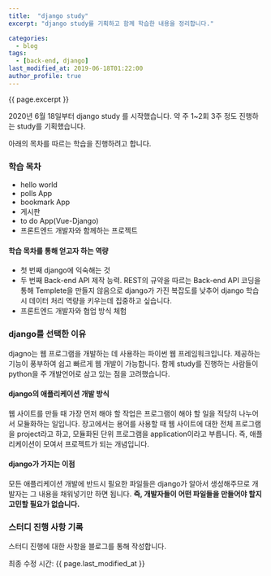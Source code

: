 ```yaml
---
title:  "django study"
excerpt: "django study를 기획하고 함께 학습한 내용을 정리합니다."

categories:
  - blog
tags:
  - [back-end, django]
last_modified_at: 2019-06-18T01:22:00
author_profile: true
---
```


<!-- GitHub Blog 서비스인 github.io 블로그를 시작합니다. -->
{{ page.excerpt }}

2020년 6월 18일부터 django study 를 시작했습니다. 
약 주 1~2회 3주 정도 진행하는 study를 기획했습니다.

아래의 목차를 따르는 학습을 진행하려고 합니다.

### 학습 목차

- hello world
- polls App
- bookmark App
- 게시판
- to do App(Vue-Django)
- 프론트엔드 개발자와 함께하는 프로젝트

#### 학습 목차를 통해 얻고자 하는 역량
- 첫 번째 django에 익숙해는 것
- 두 번째 Back-end API 제작 능력. REST의 규약을 따르는 Back-end API 코딩을 통해 Templete을 만들지 않음으로 django가 가진 복잡도를 낮추어 django 학습시 데이터 처리 역량을 키우는데 집중하고 싶습니다.
- 프론트엔드 개발자와 협업 방식 체험

### django를 선택한 이유
djagno는 웹 프로그램을 개발하는 데 사용하는 파이썬 웹 프레임워크입니다. 제공하는 기능이 풍부하여 쉽고 빠르게 웹 개발이 가능합니다. 
함께 study를 진행하는 사람들이 python을 주 개발언어로 삼고 있는 점을 고려했습니다.

#### django의 애플리케이션 개발 방식
웹 사이트를 만들 때 가장 먼저 해야 할 작업은 프로그램이 해야 할 일을 적당히 나누어서 모듈화하는 일입니다. 장고에서는 용어를 사용할 때 웹 사이트에 대한 전체 프로그램을 project라고 하고, 모듈화된 단위 프로그램을 application이라고 부릅니다. 즉, 애플리케이션이 모여서 프로젝트가 되는 개념입니다. 

#### django가 가지는 이점
모든 애플리케이션 개발에 반드시 필요한 파일들은 django가 알아서 생성해주므로 개발자는 그 내용을 채워넣기만 하면 됩니다. **즉, 개발자들이 어떤 파일들을 만들어야 할지 고민할 필요가 없습니다.** 


### 스터디 진행 사항 기록
스터디 진행에 대한 사항을 블로그를 통해 작성합니다. 


최종 수정 시간: {{ page.last_modified_at }}
